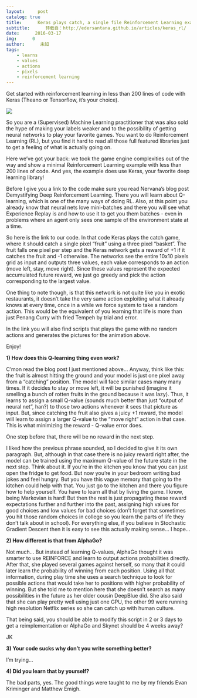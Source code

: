 ```yaml
---
layout:     post
catalog: true
title:      Keras plays catch, a single file Reinforcement Learning example
subtitle:      转载自：http://edersantana.github.io/articles/keras_rl/
date:      2016-03-17
img:      0
author:      未知
tags:
    - learns
    - values
    - actions
    - pixels
    - reinforcement learning
---
```


Get started with reinforcement learning in less than 200 lines of code with
Keras (Theano or Tensorflow, it’s your choice).



![](http://edersantana.github.io/articles/keras_rl/catch.gif)


So you are a (Supervised) Machine Learning practitioner that was also sold the
hype of making your labels weaker and to the
possibility of getting neural networks to play your favorite games. You want to
do Reinforcement Learning (RL), but you find it hard to read all those
full featured libraries just to get a feeling of what is actually going on.

Here we’ve got your back: we took the game engine complexities out of the way and
show a minimal Reinforcement Learning example with less than 200 lines of code.
And yes, the example does use Keras, your favorite deep learning library!

Before I give you a link to the code make sure you read Nervana’s blog post 
Demystifying Deep Reinforcement Learning.
There you will learn about Q-learning, which is one of the many ways of doing
RL. Also, at this point you already know that neural nets love mini-batches and there
you will see what Experience Replay is and how to use it to get you them
batches - even in problems where an agent only sees one sample of the environment state
at a time.

So here is the link to our code.
In that code Keras plays the catch game, where it should
catch a single pixel “fruit” using a three pixel “basket”. The fruit falls one
pixel per step and the Keras network gets a reward of +1 if it catches the
fruit and -1 otherwise. The networks see the entire 10x10 pixels grid
as input and outputs three values,
each value corresponds to an action (move left, stay,
move right). Since these values represent the expected accumulated future
reward, we just go greedy and pick the
action corresponding to the largest value.

One thing to note though, is that this network is not quite like you in exotic
restaurants, it doesn’t take the very same action exploiting what it already knows
at every time, once in a while we force system to take a random action.
This would be the equivalent of you learning that life is more than just Penang Curry with
fried Tempeh by trial and error.

In the link you will also find scripts that 
plays the game with no random actions and generates the pictures
for the animation above.

Enjoy!

**1) How does this Q-learning thing even work?**

C’mon read the blog post I just mentioned above… Anyway, think like this: the
fruit is almost hitting the ground and your model is just one pixel away from a
“catching” position. The model will face similar cases many many times. If it decides to
stay or move left, it will be punished (imagine it smelling a bunch of rotten fruits
in the ground because it was lazy). Thus, it learns to assign a small Q-value
(sounds much better than just “output of neural net”, han?) to those two actions
whenever it sees that picture as input. But, since catching the fruit also
gives a juicy +1 reward, the model will learn to assign a larger Q-value to the
“move right” action in that case. This is what minimizing the
reward - Q-value error does.

One step before that, there will be no reward in the next step.

I liked how the previous phrase sounded, so I decided to give it its own
paragraph. But, although in that case there is no juicy reward right after,
the model can be trained
using the maximum Q-value of the future state in the next step.
Think about it. If you’re in the
kitchen you know that you can just open the fridge to get food. But now you’re
in your bedroom writing bad jokes and feel hungry. But you have this vague
memory that going to the kitchen could help with that. You just go to the kitchen 
and there you figure how to help yourself. You have to learn all that by living
the game. I know, being Markovian is hard!
But then the rest is just propagating these reward expectations further and
further into the past, assigning high values for good choices and low values
for bad choices (don’t forget that sometimes you hit those random choices in
college so you learn the parts of life they don’t talk about in school).
For everything else, if you believe in Stochastic Gradient Descent then it is
easy to see this actually making sense… I hope…

**2) How different is that from AlphaGo?**

Not much… But instead of learning Q-values, AlphaGo thought it was
smarter to use REINFORCE and learn to output
actions probabilities directly. After that, she played several
games against herself, so many that it could later learn the probability of
winning from each position. Using all that information, during play time she
uses a search technique to look for possible actions that would take her to
positions with higher probability of winning. But she told me to mention here
that she doesn’t search as many possibilities in the future as her older cousin
DeepBlue did. She also said that she can play pretty well using just one GPU, the other
99 were running high resolution Netflix series so she can catch up with human culture.

That being said, you should be able to modify this script in 2 or 3 days to get
a reimplementation or AlphaGo and Skynet should be 4 weeks away?

JK

**3) Your code sucks why don’t you write something better?**

I’m trying…

**4) Did you learn that by yourself?**

The bad parts, yes. The good things were taught to me by my friends
Evan Kriminger and Matthew Emigh.
